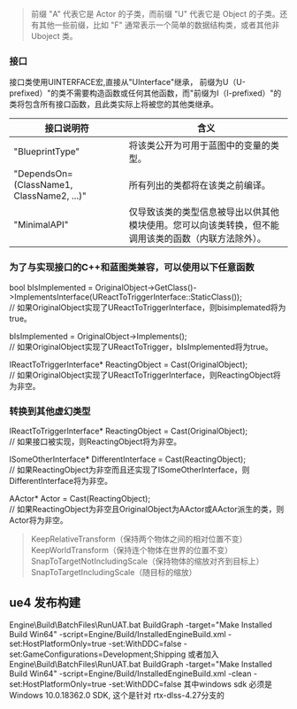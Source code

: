 >前缀 "A" 代表它是 Actor 的子类，而前缀 "U" 代表它是 Object 的子类。还有其他一些前缀，比如 "F" 通常表示一个简单的数据结构类，或者其他非 Uboject 类。
### 接口
接口类使用UINTERFACE宏,直接从"UInterface"继承，
前缀为U（U-prefixed）"的类不需要构造函数或任何其他函数，而"前缀为I（I-prefixed）"的类将包含所有接口函数，且此类实际上将被您的其他类继承。  

|接口说明符           |     含义                      |
| -------------------| ------------------------------|
|"BlueprintType"     |   将该类公开为可用于蓝图中的变量的类型。|
|"DependsOn=(ClassName1, ClassName2, ...)"|所有列出的类都将在该类之前编译。|///?为每个类指定
|"MinimalAPI"        |仅导致该类的类型信息被导出以供其他模块使用。您可以向该类转换，但不能调用该类的函数（内联方法除外）。|  
### 为了与实现接口的C++和蓝图类兼容，可以使用以下任意函数
bool bIsImplemented = OriginalObject->GetClass()->ImplementsInterface(UReactToTriggerInterface::StaticClass());   
// 如果OriginalObject实现了UReactToTriggerInterface，则bisimplemated将为true。  


bIsImplemented = OriginalObject->Implements<UReactToTriggerInterface>();   
// 如果OriginalObject实现了UReactToTrigger，bIsImplemented将为true。  


IReactToTriggerInterface* ReactingObject = Cast<IReactToTriggerInterface>(OriginalObject);  
 // 如果OriginalObject实现了UReactToTriggerInterface，则ReactingObject将为非空。   
 ### 转换到其他虚幻类型
 IReactToTriggerInterface* ReactingObject = Cast<IReactToTriggerInterface>(OriginalObject);  
  // 如果接口被实现，则ReactingObject将为非空。

ISomeOtherInterface* DifferentInterface = Cast<ISomeOtherInterface>(ReactingObject);  
 // 如果ReactingObject为非空而且还实现了ISomeOtherInterface，则DifferentInterface将为非空。

AActor* Actor = Cast<AActor>(ReactingObject);   
// 如果ReactingObject为非空且OriginalObject为AActor或AActor派生的类，则Actor将为非空。   
>KeepRelativeTransform（保持两个物体之间的相对位置不变）  
KeepWorldTransform（保持连个物体在世界的位置不变）
SnapToTargetNotIncludingScale（保持物体的缩放对齐到目标上）
SnapToTargetIncludingScale（随目标的缩放）


## ue4 发布构建
Engine\Build\BatchFiles\RunUAT.bat BuildGraph -target="Make Installed Build Win64" -script=Engine/Build/InstalledEngineBuild.xml -set:HostPlatformOnly=true -set:WithDDC=false -set:GameConfigurations=Development;Shipping
或者加入 
Engine\Build\BatchFiles\RunUAT.bat BuildGraph -target="Make Installed Build Win64" -script=Engine/Build/InstalledEngineBuild.xml -clean -set:HostPlatformOnly=true -set:WithDDC=false
其中windows sdk 必须是 Windows 10.0.18362.0 SDK, 这个是针对 rtx-dlss-4.27分支的
